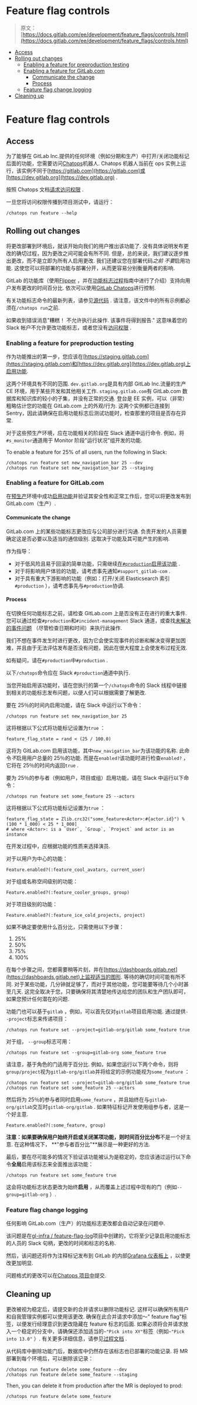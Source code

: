 # Feature flag controls

> 原文：[https://docs.gitlab.com/ee/development/feature_flags/controls.html](https://docs.gitlab.com/ee/development/feature_flags/controls.html)

*   [Access](#access)
*   [Rolling out changes](#rolling-out-changes)
    *   [Enabling a feature for preproduction testing](#enabling-a-feature-for-preproduction-testing)
    *   [Enabling a feature for GitLab.com](#enabling-a-feature-for-gitlabcom)
        *   [Communicate the change](#communicate-the-change)
        *   [Process](#process)
    *   [Feature flag change logging](#feature-flag-change-logging)
*   [Cleaning up](#cleaning-up)

# Feature flag controls[](#feature-flag-controls "Permalink")

## Access[](#access "Permalink")

为了能够在 GitLab Inc.提供的任何环境（例如分期和生产）中打开/关闭功能标记后面的功能，您需要访问[Chatops](../chatops_on_gitlabcom.html)机器人. Chatops 机器人当前在 ops 实例上运行，该实例不同于[https://gitlab.com](https://gitlab.com)或[https://dev.gitlab.org](https://dev.gitlab.org) .

按照 Chatops 文档[请求访问权限](../chatops_on_gitlabcom.html#requesting-access) .

一旦您将访问权限传播到项目测试中，请运行：

```
/chatops run feature --help 
```

## Rolling out changes[](#rolling-out-changes "Permalink")

将更改部署到环境后，就该开始向我们的用户推出该功能了. 没有具体说明发布更改的确切过程，因为更改之间可能会有所不同. 但是，总的来说，我们建议逐步推出更改，而不是立即为所有人启用更改. 我们还建议您在部署代码*之前* *不要*启用功能. 这使您可以将部署的功能与部署分开，从而更容易分别衡量两者的影响.

GitLab 的功能库（使用[Flipper](https://github.com/jnunemaker/flipper) ，并在[功能标志过程](process.html)指南中进行了介绍）支持向用户发布更改的时间百分比. 依次可以使用[GitLab Chatops](../../ci/chatops/README.html)进行控制.

有关功能标志命令的最新列表，请参见[源代码](https://gitlab.com/gitlab-com/chatops/blob/master/lib/chatops/commands/feature.rb) . 请注意，该文件中的所有示例都必须在`/chatops run`之前.

如果收到错误消息"糟糕！ 不允许执行此操作. 该事件将得到报告." 这意味着您的 Slack 帐户不允许更改功能标志，或者您没有[访问权限](#access) .

### Enabling a feature for preproduction testing[](#enabling-a-feature-for-preproduction-testing "Permalink")

作为功​​能推出的第一步，您应该在[https://staging.gitlab.com](https://staging.gitlab.com)和[https://dev.gitlab.org](https://dev.gitlab.org)上启用功能.

这两个环境具有不同的范围. `dev.gitlab.org`是具有内部 GitLab Inc.流量的生产 CE 环境，用于某些开发和其他相关工作. `staging.gitlab.com`有 GitLab.com 数据库和知识库的较小的子集，并没有正常的交通. 登台是 EE 实例，可以（非常）粗略估计您的功能在 GitLab.com 上的外观/行为. 这两个实例都已连接到 Sentry，因此请确保在启用功能标志后测试功能时，检查那里的项目是否存在异常.

对于这些预生产环境，应在功能相关的阶段在 Slack 通道中运行命令. 例如，将`#s_monitor`通道用于 Monitor 阶段"运行状况"组开发的功能.

To enable a feature for 25% of all users, run the following in Slack:

```
/chatops run feature set new_navigation_bar 25 --dev
/chatops run feature set new_navigation_bar 25 --staging 
```

### Enabling a feature for GitLab.com[](#enabling-a-feature-for-gitlabcom "Permalink")

在[预生产](#enabling-a-feature-for-preproduction-testing)环境中成功[启用功能](#enabling-a-feature-for-preproduction-testing)并验证其安全性和正常工作后，您可以将更改发布到 GitLab.com（生产）.

#### Communicate the change[](#communicate-the-change "Permalink")

GitLab.com 上的某些功能标志更改应与公司部分进行沟通. 负责开发的人员需要确定这是否必要以及适当的通信级别. 这取决于功能及其可能产生的影响.

作为指导：

*   对于低风险且易于回滚的简单功能，只需继续[在`#production`启用该功能](#process) .
*   对于将影响用户体验的功能，请考虑事先通知`#support_gitlab-com` .
*   对于具有重大下游影响的功能（例如：打开/关闭 Elasticsearch 索引`#production` ），请考虑事先与`#production`协调.

#### Process[](#process "Permalink")

在切换任何功能标志之前，请检查 GitLab.com 上是否没有正在进行的重大事件. 您可以通过检查`#production`和`#incident-management` Slack 通道，或查找[未解决的事件问题](https://gitlab.com/gitlab-com/gl-infra/production/-/issues/?scope=all&utf8=✓&state=opened&label_name[]=incident) （尽管检查日期和时间）来执行此操作.

我们不想在事件发生时进行更改，因为它会使实现事件的诊断和解决变得更加困难，并且由于无法评估发布是否没有问题，因此在很大程度上会使发布过程无效.

如有疑问，请在`#production`中`#production` .

以下`/chatops`命令应在 Slack `#production`通道中执行.

当您开始启用该功能时，请在您执行的第一个`/chatops`命令的 Slack 线程中链接到相关的功能标志发布问题，以便人们可以根据需要了解更改.

要在 25％的时间内启用功能，请在 Slack 中运行以下命令：

```
/chatops run feature set new_navigation_bar 25 
```

这将根据以下公式将功能标记设置为`true` ：

```
feature_flag_state = rand < (25 / 100.0) 
```

这将为 GitLab.com 启用该功能，其中`new_navigation_bar`为该功能的名称. 此命令*不*启用用户总量的 25％的功能. 而是在`enabled?`该功能时进行检查`enabled?` ，它将在 25％的时间内返回`true` .

要为 25％的参与者（例如用户，项目或组）启用功能，请在 Slack 中运行以下命令：

```
/chatops run feature set some_feature 25 --actors 
```

这将根据以下公式将功能标记设置为`true` ：

```
feature_flag_state = Zlib.crc32("some_feature<Actor>:#{actor.id}") % (100 * 1_000) < 25 * 1_000]
# where <Actor>: is a `User`, `Group`, `Project` and actor is an instance 
```

在开发过程中，应根据功能的性质来选择演员.

对于以用户为中心的功能：

```
Feature.enabled?(:feature_cool_avatars, current_user) 
```

对于组或名称空间级别的功能：

```
Feature.enabled?(:feature_cooler_groups, group) 
```

对于项目级别的功能：

```
Feature.enabled?(:feature_ice_cold_projects, project) 
```

如果不确定要使用什么百分比，只需使用以下步骤：

1.  25%
2.  50%
3.  75%
4.  100%

在每个步骤之间，您都需要稍等片刻，并在[https://dashboards.gitlab.net](https://dashboards.gitlab.net)上监视适当的图形. 等待的确切时间可能有所不同. 对于某些功能，几分钟就足够了，而对于其他功能，您可能要等待几个小时甚至几天. 这完全取决于您，只要确保将其清楚地传达给您的团队和生产团队即可，如果您预计任何潜在的问题.

功能门也可以基于`gitlab` ，例如，可以首先仅对`gitlab`项目启用功能. 通过提供`--project`标志来传递项目：

```
/chatops run feature set --project=gitlab-org/gitlab some_feature true 
```

对于组， `--group`标志可用：

```
/chatops run feature set --group=gitlab-org some_feature true 
```

请注意，基于角色的门适用于百分比. 例如，如果您运行以下两个命令，则将`group/project`视为`gitlab-org/gitlab`并将给定的示例功能视为`some_feature` ：

```
/chatops run feature set --project=gitlab-org/gitlab some_feature true
/chatops run feature set some_feature 25 --actors 
```

然后将为 25％的参与者同时启用`some_feature` ，并且始终在与`gitlab-org/gitlab`交互时`gitlab-org/gitlab` . 如果特征标记开发使用组参与者，这是一个好主意.

```
Feature.enabled?(:some_feature, group) 
```

**注意：**如果要确保用户始终开启或关闭某项功能，则**时间百分比分布**不是一个好主意. 在这种情况下， **"参与者百分比"**展示是一种更好的方法.

最后，要在尽可能多的情况下验证该功能被认为是稳定的，您应该通过运行以下命令**全局**启用该标志来全面推出该功能：

```
/chatops run feature set some_feature true 
```

这会将功能标志状态更改为始终**启用** ，从而覆盖上述过程中现有的门（例如`--group=gitlab-org` ）.

### Feature flag change logging[](#feature-flag-change-logging "Permalink")

任何影响 GitLab.com（生产）的功能标志更改都会自动记录在问题中.

该问题是在[gl-infra / feature-flag-log](https://gitlab.com/gitlab-com/gl-infra/feature-flag-log/-/issues?scope=all&utf8=✓&state=closed)项目中创建的，它将至少记录启用功能标志的人员的 Slack 句柄，更改的时间和标志的名称.

然后，该问题还将作为注释标记发布到 GitLab 的内部[Grafana 仪表板上](https://dashboards.gitlab.net/) ，以使更改更加明显.

问题格式的更改可以在[Chatops 项目中](https://gitlab.com/gitlab-com/chatops)提交.

## Cleaning up[](#cleaning-up "Permalink")

更改被视为稳定后，请提交新的合并请求以删除功能标记. 这样可以确保所有用户和自我管理实例都可以使用该更改. 确保在此合并请求中添加〜" feature flag"标签，以便发行经理意识到更改隐藏在 feature 标志的后面. 如果必须将合并请求放入一个稳定的分支中，请确保还添加适当的`~"Pick into XY"`标签（例如`~"Pick into 13.0"` ）. 有关更多详细信息，请参见[过程文档](process.html#including-a-feature-behind-feature-flag-in-the-final-release) .

从代码库中删除功能门后，数据库中仍然存在该标志也已部署的功能记录. 将 MR 部署到每个环境后，可以删除该记录：

```
/chatops run feature delete some_feature --dev
/chatops run feature delete some_feature --staging 
```

Then, you can delete it from production after the MR is deployed to prod:

```
/chatops run feature delete some_feature 
```